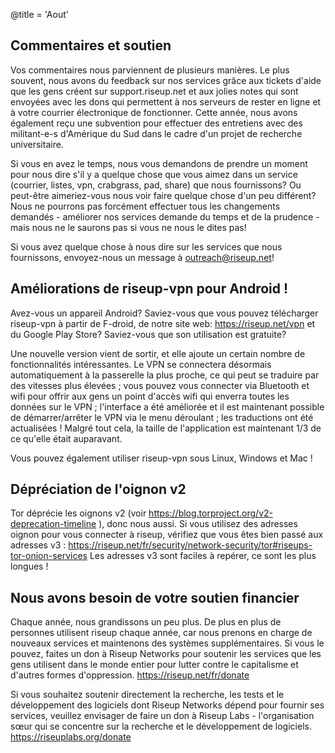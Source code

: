 @title = 'Aout'


Commentaires et soutien
-------------------------------

Vos commentaires nous parviennent de plusieurs manières. Le plus souvent, nous avons du feedback sur nos services grâce aux tickets d'aide que les gens créent sur support.riseup.net et aux jolies notes qui sont envoyées avec les dons qui permettent à nos serveurs de rester en ligne et à votre courrier électronique de fonctionner. Cette année, nous avons également reçu une subvention pour effectuer des entretiens avec des militant-e-s d'Amérique du Sud dans le cadre d'un projet de recherche universitaire.

Si vous en avez le temps, nous vous demandons de prendre un moment pour nous dire s'il y a quelque chose que vous aimez dans un service (courrier, listes, vpn, crabgrass, pad, share) que nous fournissons? Ou peut-être aimeriez-vous nous voir faire quelque chose d'un peu différent? Nous ne pourrons pas forcément effectuer tous les changements demandés - améliorer nos services demande du temps et de la prudence - mais nous ne le saurons pas si vous ne nous le dites pas!

Si vous avez quelque chose à nous dire sur les services que nous fournissons, envoyez-nous un message à outreach@riseup.net!

Améliorations de riseup-vpn pour Android !
---------------------------------------

Avez-vous un appareil Android? Saviez-vous que vous pouvez télécharger riseup-vpn à partir de F-droid, de notre site web: https://riseup.net/vpn et du Google Play Store? Saviez-vous que son utilisation est gratuite?

Une nouvelle version vient de sortir, et elle ajoute un certain nombre de fonctionnalités intéressantes. Le VPN se connectera désormais automatiquement à la passerelle la plus proche, ce qui peut se traduire par des vitesses plus élevées ; vous pouvez vous connecter via Bluetooth et wifi pour offrir aux gens un point d'accès wifi qui enverra toutes les données sur le VPN ;  l'interface a été améliorée et il est maintenant possible de démarrer/arrêter le VPN via le menu déroulant ; les traductions ont été actualisées ! Malgré tout cela, la taille de l'application est maintenant 1/3 de ce qu'elle était auparavant.

Vous pouvez également utiliser riseup-vpn sous Linux, Windows et Mac !

Dépréciation de l'oignon v2
------------------------------

Tor déprécie les oignons v2 (voir https://blog.torproject.org/v2-deprecation-timeline ), donc nous aussi. Si vous utilisez des adresses oignon pour vous connecter à riseup, vérifiez que vous êtes bien passé aux adresses v3 : https://riseup.net/fr/security/network-security/tor#riseups-tor-onion-services  Les adresses v3 sont faciles à repérer, ce sont les plus longues !

Nous avons besoin de votre soutien financier
--------------------------------------------

Chaque année, nous grandissons un peu plus. De plus en plus de personnes utilisent riseup chaque année, car nous prenons en charge de nouveaux services et maintenons des systèmes supplémentaires. Si vous le pouvez, faites un don à Riseup Networks pour soutenir les services que les gens utilisent dans le monde entier pour lutter contre le capitalisme et d'autres formes d'oppression. https://riseup.net/fr/donate

Si vous souhaitez soutenir directement la recherche, les tests et le développement des logiciels dont Riseup Networks dépend pour fournir ses services, veuillez envisager de faire un don à Riseup Labs - l'organisation sœur qui se concentre sur la recherche et le développement de logiciels. https://riseuplabs.org/donate